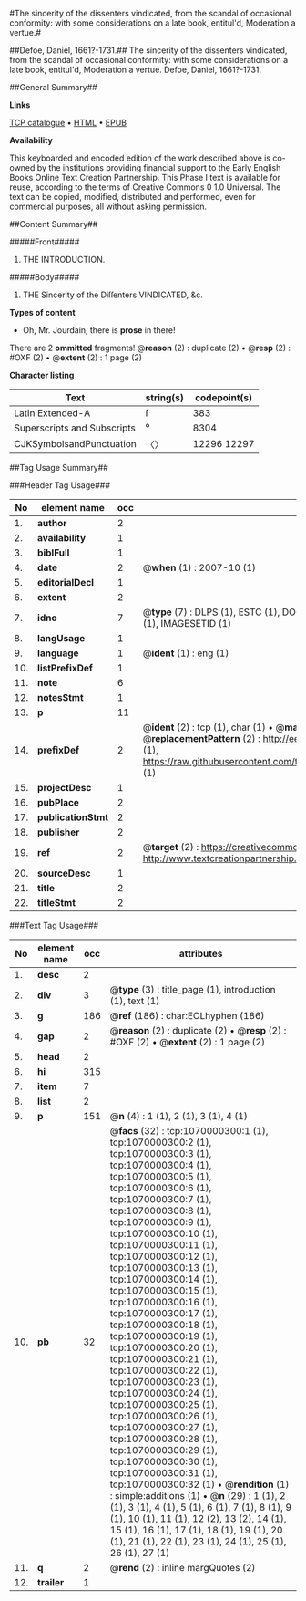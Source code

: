 #The sincerity of the dissenters vindicated, from the scandal of occasional conformity: with some considerations on a late book, entitul'd, Moderation a vertue.#

##Defoe, Daniel, 1661?-1731.##
The sincerity of the dissenters vindicated, from the scandal of occasional conformity: with some considerations on a late book, entitul'd, Moderation a vertue.
Defoe, Daniel, 1661?-1731.

##General Summary##

**Links**

[TCP catalogue](http://www.ota.ox.ac.uk/tcp/)  • 
[HTML](http://tei.it.ox.ac.uk/tcp/Texts-HTML/free/004/004802008.html)  • 
[EPUB](http://tei.it.ox.ac.uk/tcp/Texts-EPUB/free/004/004802008.epub)

**Availability**

This keyboarded and encoded edition of the
	       work described above is co-owned by the institutions
	       providing financial support to the Early English Books
	       Online Text Creation Partnership. This Phase I text is
	       available for reuse, according to the terms of Creative
	       Commons 0 1.0 Universal. The text can be copied,
	       modified, distributed and performed, even for
	       commercial purposes, all without asking permission.


##Content Summary##

#####Front#####

1. THE INTRODUCTION.

#####Body#####

1. THE Sincerity of the Diſſenters VINDICATED, &c.

**Types of content**

  * Oh, Mr. Jourdain, there is **prose** in there!

There are 2 **ommitted** fragments! 
 @__reason__ (2) : duplicate (2)  •  @__resp__ (2) : #OXF (2)  •  @__extent__ (2) : 1 page (2)

**Character listing**


|Text|string(s)|codepoint(s)|
|---|---|---|
|Latin Extended-A|ſ|383|
|Superscripts             and Subscripts|⁰|8304|
|CJKSymbolsandPunctuation|〈〉|12296 12297|

##Tag Usage Summary##

###Header Tag Usage###

|No|element name|occ|attributes|
|---|---|---|---|
|1.|__author__|2||
|2.|__availability__|1||
|3.|__biblFull__|1||
|4.|__date__|2| @__when__ (1) : 2007-10 (1)|
|5.|__editorialDecl__|1||
|6.|__extent__|2||
|7.|__idno__|7| @__type__ (7) : DLPS (1), ESTC (1), DOCNO (1), TCP (1), GALEDOCNO (1), CONTENTSET (1), IMAGESETID (1)|
|8.|__langUsage__|1||
|9.|__language__|1| @__ident__ (1) : eng (1)|
|10.|__listPrefixDef__|1||
|11.|__note__|6||
|12.|__notesStmt__|1||
|13.|__p__|11||
|14.|__prefixDef__|2| @__ident__ (2) : tcp (1), char (1)  •  @__matchPattern__ (2) : ([0-9\-]+):([0-9IVX]+) (1), (.+) (1)  •  @__replacementPattern__ (2) : http://eebo.chadwyck.com/downloadtiff?vid=$1&page=$2 (1), https://raw.githubusercontent.com/textcreationpartnership/Texts/master/tcpchars.xml#$1 (1)|
|15.|__projectDesc__|1||
|16.|__pubPlace__|2||
|17.|__publicationStmt__|2||
|18.|__publisher__|2||
|19.|__ref__|2| @__target__ (2) : https://creativecommons.org/publicdomain/zero/1.0/ (1), http://www.textcreationpartnership.org/docs/. (1)|
|20.|__sourceDesc__|1||
|21.|__title__|2||
|22.|__titleStmt__|2||


###Text Tag Usage###

|No|element name|occ|attributes|
|---|---|---|---|
|1.|__desc__|2||
|2.|__div__|3| @__type__ (3) : title_page (1), introduction (1), text (1)|
|3.|__g__|186| @__ref__ (186) : char:EOLhyphen (186)|
|4.|__gap__|2| @__reason__ (2) : duplicate (2)  •  @__resp__ (2) : #OXF (2)  •  @__extent__ (2) : 1 page (2)|
|5.|__head__|2||
|6.|__hi__|315||
|7.|__item__|7||
|8.|__list__|2||
|9.|__p__|151| @__n__ (4) : 1 (1), 2 (1), 3 (1), 4 (1)|
|10.|__pb__|32| @__facs__ (32) : tcp:1070000300:1 (1), tcp:1070000300:2 (1), tcp:1070000300:3 (1), tcp:1070000300:4 (1), tcp:1070000300:5 (1), tcp:1070000300:6 (1), tcp:1070000300:7 (1), tcp:1070000300:8 (1), tcp:1070000300:9 (1), tcp:1070000300:10 (1), tcp:1070000300:11 (1), tcp:1070000300:12 (1), tcp:1070000300:13 (1), tcp:1070000300:14 (1), tcp:1070000300:15 (1), tcp:1070000300:16 (1), tcp:1070000300:17 (1), tcp:1070000300:18 (1), tcp:1070000300:19 (1), tcp:1070000300:20 (1), tcp:1070000300:21 (1), tcp:1070000300:22 (1), tcp:1070000300:23 (1), tcp:1070000300:24 (1), tcp:1070000300:25 (1), tcp:1070000300:26 (1), tcp:1070000300:27 (1), tcp:1070000300:28 (1), tcp:1070000300:29 (1), tcp:1070000300:30 (1), tcp:1070000300:31 (1), tcp:1070000300:32 (1)  •  @__rendition__ (1) : simple:additions (1)  •  @__n__ (29) : 1 (1), 2 (1), 3 (1), 4 (1), 5 (1), 6 (1), 7 (1), 8 (1), 9 (1), 10 (1), 11 (1), 12 (2), 13 (2), 14 (1), 15 (1), 16 (1), 17 (1), 18 (1), 19 (1), 20 (1), 21 (1), 22 (1), 23 (1), 24 (1), 25 (1), 26 (1), 27 (1)|
|11.|__q__|2| @__rend__ (2) : inline margQuotes (2)|
|12.|__trailer__|1||
